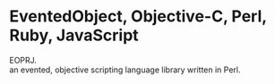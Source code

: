 EventedObject, Objective-C, Perl, Ruby, JavaScript
======================================
EOPRJ.  
an evented, objective scripting language library written in Perl.
